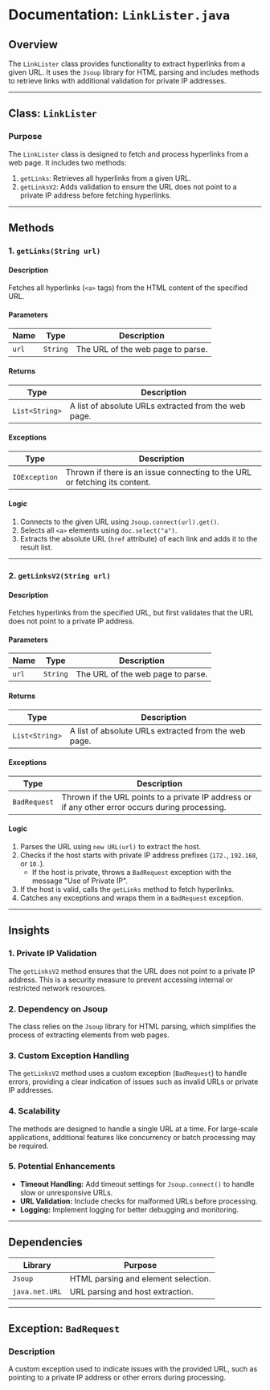 # Documentation: `LinkLister.java`

## Overview
The `LinkLister` class provides functionality to extract hyperlinks from a given URL. It uses the `Jsoup` library for HTML parsing and includes methods to retrieve links with additional validation for private IP addresses.

---

## Class: `LinkLister`

### Purpose
The `LinkLister` class is designed to fetch and process hyperlinks from a web page. It includes two methods:
1. `getLinks`: Retrieves all hyperlinks from a given URL.
2. `getLinksV2`: Adds validation to ensure the URL does not point to a private IP address before fetching hyperlinks.

---

## Methods

### 1. `getLinks(String url)`
#### Description
Fetches all hyperlinks (`<a>` tags) from the HTML content of the specified URL.

#### Parameters
| Name | Type   | Description                     |
|------|--------|---------------------------------|
| `url` | `String` | The URL of the web page to parse. |

#### Returns
| Type         | Description                          |
|--------------|--------------------------------------|
| `List<String>` | A list of absolute URLs extracted from the web page. |

#### Exceptions
| Type         | Description                          |
|--------------|--------------------------------------|
| `IOException` | Thrown if there is an issue connecting to the URL or fetching its content. |

#### Logic
1. Connects to the given URL using `Jsoup.connect(url).get()`.
2. Selects all `<a>` elements using `doc.select("a")`.
3. Extracts the absolute URL (`href` attribute) of each link and adds it to the result list.

---

### 2. `getLinksV2(String url)`
#### Description
Fetches hyperlinks from the specified URL, but first validates that the URL does not point to a private IP address.

#### Parameters
| Name | Type   | Description                     |
|------|--------|---------------------------------|
| `url` | `String` | The URL of the web page to parse. |

#### Returns
| Type         | Description                          |
|--------------|--------------------------------------|
| `List<String>` | A list of absolute URLs extracted from the web page. |

#### Exceptions
| Type         | Description                          |
|--------------|--------------------------------------|
| `BadRequest` | Thrown if the URL points to a private IP address or if any other error occurs during processing. |

#### Logic
1. Parses the URL using `new URL(url)` to extract the host.
2. Checks if the host starts with private IP address prefixes (`172.`, `192.168`, or `10.`).
   - If the host is private, throws a `BadRequest` exception with the message "Use of Private IP".
3. If the host is valid, calls the `getLinks` method to fetch hyperlinks.
4. Catches any exceptions and wraps them in a `BadRequest` exception.

---

## Insights

### 1. **Private IP Validation**
The `getLinksV2` method ensures that the URL does not point to a private IP address. This is a security measure to prevent accessing internal or restricted network resources.

### 2. **Dependency on Jsoup**
The class relies on the `Jsoup` library for HTML parsing, which simplifies the process of extracting elements from web pages.

### 3. **Custom Exception Handling**
The `getLinksV2` method uses a custom exception (`BadRequest`) to handle errors, providing a clear indication of issues such as invalid URLs or private IP addresses.

### 4. **Scalability**
The methods are designed to handle a single URL at a time. For large-scale applications, additional features like concurrency or batch processing may be required.

### 5. **Potential Enhancements**
- **Timeout Handling:** Add timeout settings for `Jsoup.connect()` to handle slow or unresponsive URLs.
- **URL Validation:** Include checks for malformed URLs before processing.
- **Logging:** Implement logging for better debugging and monitoring.

---

## Dependencies
| Library | Purpose                          |
|---------|----------------------------------|
| `Jsoup` | HTML parsing and element selection. |
| `java.net.URL` | URL parsing and host extraction. |

---

## Exception: `BadRequest`
### Description
A custom exception used to indicate issues with the provided URL, such as pointing to a private IP address or other errors during processing.


